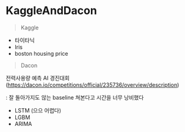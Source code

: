 # KaggleAndDacon


>Kaggle  

- 타이타닉
- Iris
- boston housing price

  
  
>Dacon
  
전력사용량 예측 AI 경진대회 (https://dacon.io/competitions/official/235736/overview/description)  

: 잘 돌아가지도 않는 baseline 쳐본다고 시간을 너무 낭비했다

- LSTM  (으으 어렵다)
- LGBM
- ARIMA
